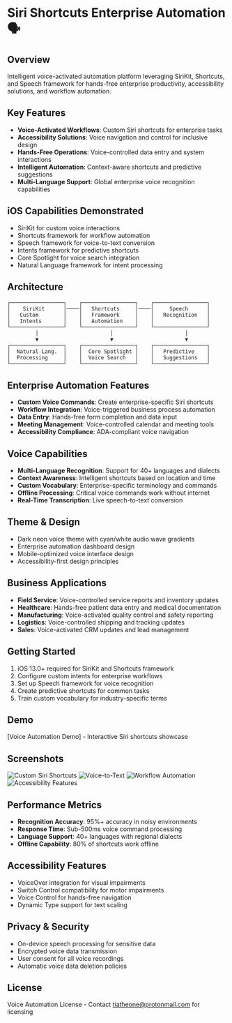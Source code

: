 # Siri Shortcuts Enterprise Automation 🗣️

## Overview
Intelligent voice-activated automation platform leveraging SiriKit, Shortcuts, and Speech framework for hands-free enterprise productivity, accessibility solutions, and workflow automation.

## Key Features
- **Voice-Activated Workflows**: Custom Siri shortcuts for enterprise tasks
- **Accessibility Solutions**: Voice navigation and control for inclusive design
- **Hands-Free Operations**: Voice-controlled data entry and system interactions
- **Intelligent Automation**: Context-aware shortcuts and predictive suggestions
- **Multi-Language Support**: Global enterprise voice recognition capabilities

## iOS Capabilities Demonstrated
- SiriKit for custom voice interactions
- Shortcuts framework for workflow automation
- Speech framework for voice-to-text conversion
- Intents framework for predictive shortcuts
- Core Spotlight for voice search integration
- Natural Language framework for intent processing

## Architecture
```
┌─────────────────┐    ┌─────────────────┐    ┌─────────────────┐
│    SiriKit      │────│   Shortcuts     │────│     Speech      │
│   Custom        │    │   Framework     │    │   Recognition   │
│   Intents       │    │   Automation    │    │                 │
└─────────────────┘    └─────────────────┘    └─────────────────┘
         │                       │                       │
         ▼                       ▼                       ▼
┌─────────────────┐    ┌─────────────────┐    ┌─────────────────┐
│  Natural Lang.  │    │  Core Spotlight │    │   Predictive    │
│  Processing     │    │  Voice Search   │    │   Suggestions   │
└─────────────────┘    └─────────────────┘    └─────────────────┘
```

## Enterprise Automation Features
- **Custom Voice Commands**: Create enterprise-specific Siri shortcuts
- **Workflow Integration**: Voice-triggered business process automation
- **Data Entry**: Hands-free form completion and data input
- **Meeting Management**: Voice-controlled calendar and meeting tools
- **Accessibility Compliance**: ADA-compliant voice navigation

## Voice Capabilities
- **Multi-Language Recognition**: Support for 40+ languages and dialects
- **Context Awareness**: Intelligent shortcuts based on location and time
- **Custom Vocabulary**: Enterprise-specific terminology and commands
- **Offline Processing**: Critical voice commands work without internet
- **Real-Time Transcription**: Live speech-to-text conversion

## Theme & Design
- Dark neon voice theme with cyan/white audio wave gradients
- Enterprise automation dashboard design
- Mobile-optimized voice interface design
- Accessibility-first design principles

## Business Applications
- **Field Service**: Voice-controlled service reports and inventory updates
- **Healthcare**: Hands-free patient data entry and medical documentation
- **Manufacturing**: Voice-activated quality control and safety reporting
- **Logistics**: Voice-controlled shipping and tracking updates
- **Sales**: Voice-activated CRM updates and lead management

## Getting Started
1. iOS 13.0+ required for SiriKit and Shortcuts framework
2. Configure custom intents for enterprise workflows
3. Set up Speech framework for voice recognition
4. Create predictive shortcuts for common tasks
5. Train custom vocabulary for industry-specific terms

## Demo
[Voice Automation Demo] - Interactive Siri shortcuts showcase

## Screenshots
![Custom Siri Shortcuts](screenshots/custom-shortcuts.png)
![Voice-to-Text](screenshots/speech-recognition.png)
![Workflow Automation](screenshots/voice-workflows.png)
![Accessibility Features](screenshots/voice-accessibility.png)

## Performance Metrics
- **Recognition Accuracy**: 95%+ accuracy in noisy environments
- **Response Time**: Sub-500ms voice command processing
- **Language Support**: 40+ languages with regional dialects
- **Offline Capability**: 80% of shortcuts work offline

## Accessibility Features
- VoiceOver integration for visual impairments
- Switch Control compatibility for motor impairments
- Voice Control for hands-free navigation
- Dynamic Type support for text scaling

## Privacy & Security
- On-device speech processing for sensitive data
- Encrypted voice data transmission
- User consent for all voice recordings
- Automatic voice data deletion policies

## License
Voice Automation License - Contact tiatheone@protonmail.com for licensing
